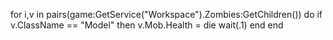 for i,v in pairs(game:GetService("Workspace").Zombies:GetChildren()) do
    if v.ClassName == "Model" then
        v.Mob.Health = die
wait(.1)
end
end
